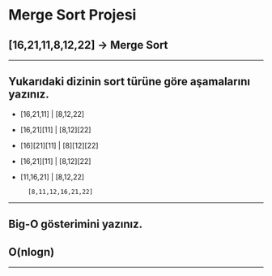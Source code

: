 # Merge Sort Projesi


[16,21,11,8,12,22] -> Merge Sort
---
---
## Yukarıdaki dizinin sort türüne göre aşamalarını yazınız.
		
     
* [16,21,11]		|	[8,12,22]

* [16,21][11]		|	[8,12][22]

* [16][21][11]		|	[8][12][22]

* [16,21][11]		|	[8,12][22]

* [11,16,21]		|	[8,12,22]

		[8,11,12,16,21,22]

---

## Big-O gösterimini yazınız.

O(nlogn)
---
---